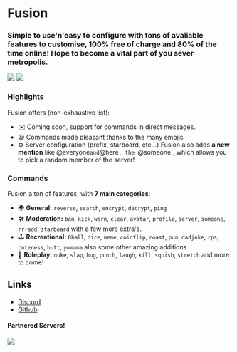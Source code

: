 # Fusion
### Simple to use'n'easy to configure with tons of avaliable features to customise, 100% free of charge and 80% of the time online! Hope to become a vital part of you sever metropolis.
[![](https://img.shields.io/discord/744479771874033674.svg?logo=discord&colorB=7289DA)](https://discord.gg/xMgSqyb)
[![](https://img.shields.io/badge/discord.js-v12.0.0--dev-blue.svg?logo=npm)](https://discord.js.org)

### Highlights
Fusion offers (non-exhaustive list):
*   ✉️ Coming soon, support for commands in direct messages.
*   😀 Commands made pleasant thanks to the many emojis
*   ⚙️ Server configuration (prefix, starboard, etc...)
Fusion also adds **a new mention** like @everyone` and `@here`, the `@someone`, which allows you to pick a random member of the server!

### Commands
Fusion a ton of features, with **7 main categories**:

*   🌍 **General:** `reverse`, `search`, `encrypt`, `decrypt`, `ping`
*   🛠️ **Moderation:** `ban`, `kick`, `warn`, `clear`, `avatar`, `profile`, `server`, `someone`, `rr-add`, `starboard` with a few more extra's.
*   🕹 **Recreational:** `8ball`, `dice`, `meme`, `coinflip`, `roast`, `pun`, `dadjoke`, `rps`, `cuteness`, `butt`, `yomama` also some other amazing additions.
*   👻 **Roleplay:** `nuke`, `slap`, `hug`, `punch`, `laugh`, `kill`, `squish`, `stretch` and more to come!

## Links
*   [Discord](https://discord.gg/xMgSqyb)
*   [Github](https://github.com/SoVieNTs/Fusion/)

#### Partnered Servers!
[![](https://img.shields.io/discord/737456018627362857.svg?logo=discord&colorB=7289DA)](https://discord.gg/azFnW2E)
